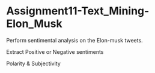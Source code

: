 # Assignment11-Text_Mining-Elon_Musk
Perform sentimental analysis on the Elon-musk tweets.

Extract Positive or Negative sentiments

Polarity & Subjectivity
